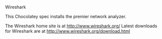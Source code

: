 Wireshark

This Chocolatey spec installs the premier network analyzer.

The Wireshark home site is at http://www.wireshark.org/
Latest downloads for Wireshark are at http://www.wireshark.org/download.html
